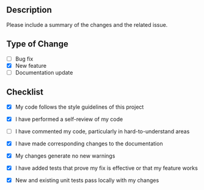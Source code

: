 ## Description
Please include a summary of the changes and the related issue.

## Type of Change
- [ ] Bug fix
- [X] New feature
- [ ] Documentation update

## Checklist
- [X] My code follows the style guidelines of this project
- [X] I have performed a self-review of my code
- [ ] I have commented my code, particularly in hard-to-understand areas
- [X] I have made corresponding changes to the documentation
- [X] My changes generate no new warnings
- [X] I have added tests that prove my fix is effective or that my feature works
- [X] New and existing unit tests pass locally with my changes

